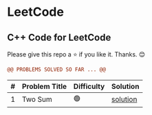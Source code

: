 # LeetCode

## C++ Code for LeetCode

Please give this repo a ⭐ if you like it. Thanks. 😊

```diff
@@ PROBLEMS SOLVED SO FAR ... @@
```
|#| Problem Title | Difficulty | Solution |
|---|---|---|---|
| 1 |  Two Sum  | 🟢 | [solution](https://github.com/SahilK-027/LeetCode/tree/main/1.%20Two_Sum) |

